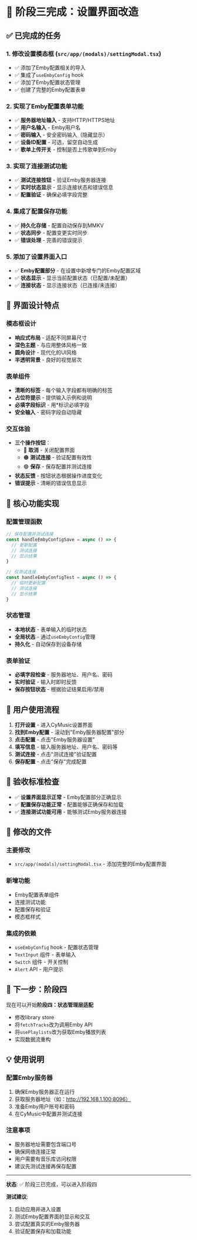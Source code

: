 # 🎉 阶段三完成：设置界面改造

## ✅ 已完成的任务

### 1. 修改设置模态框 (`src/app/(modals)/settingModal.tsx`)
- ✅ 添加了Emby配置相关的导入
- ✅ 集成了`useEmbyConfig` hook
- ✅ 添加了Emby配置状态管理
- ✅ 创建了完整的Emby配置表单

### 2. 实现了Emby配置表单功能
- ✅ **服务器地址输入** - 支持HTTP/HTTPS地址
- ✅ **用户名输入** - Emby用户名
- ✅ **密码输入** - 安全密码输入（隐藏显示）
- ✅ **设备ID配置** - 可选，留空自动生成
- ✅ **歌单上传开关** - 控制是否上传歌单到Emby

### 3. 实现了连接测试功能
- ✅ **测试连接按钮** - 验证Emby服务器连接
- ✅ **实时状态显示** - 显示连接状态和错误信息
- ✅ **配置验证** - 确保必填字段完整

### 4. 集成了配置保存功能
- ✅ **持久化存储** - 配置自动保存到MMKV
- ✅ **状态同步** - 配置变更实时同步
- ✅ **错误处理** - 完善的错误提示

### 5. 添加了设置界面入口
- ✅ **Emby配置部分** - 在设置中新增专门的Emby配置区域
- ✅ **状态显示** - 显示当前配置状态（已配置/未配置）
- ✅ **连接状态** - 显示连接状态（已连接/未连接）

## 🎨 界面设计特点

### 模态框设计
- **响应式布局** - 适配不同屏幕尺寸
- **深色主题** - 与应用整体风格一致
- **圆角设计** - 现代化的UI风格
- **半透明背景** - 良好的视觉层次

### 表单组件
- **清晰的标签** - 每个输入字段都有明确的标签
- **占位符提示** - 提供输入示例和说明
- **必填字段标识** - 用*标识必填字段
- **安全输入** - 密码字段自动隐藏

### 交互体验
- **三个操作按钮**：
  - 🔴 **取消** - 关闭配置界面
  - 🟠 **测试连接** - 验证配置有效性
  - 🟢 **保存** - 保存配置并测试连接
- **状态反馈** - 按钮状态根据操作进度变化
- **错误提示** - 清晰的错误信息显示

## 🔧 核心功能实现

### 配置管理函数
```typescript
// 保存配置并测试连接
const handleEmbyConfigSave = async () => {
  // 更新配置
  // 测试连接
  // 显示结果
}

// 仅测试连接
const handleEmbyConfigTest = async () => {
  // 临时更新配置
  // 测试连接
  // 显示结果
}
```

### 状态管理
- **本地状态** - 表单输入的临时状态
- **全局状态** - 通过`useEmbyConfig`管理
- **持久化** - 自动保存到设备存储

### 表单验证
- **必填字段检查** - 服务器地址、用户名、密码
- **实时验证** - 输入时即时反馈
- **保存按钮状态** - 根据验证结果启用/禁用

## 📱 用户使用流程

1. **打开设置** - 进入CyMusic设置界面
2. **找到Emby配置** - 滚动到"Emby服务器配置"部分
3. **点击配置** - 点击"Emby服务器设置"
4. **填写信息** - 输入服务器地址、用户名、密码等
5. **测试连接** - 点击"测试连接"验证配置
6. **保存配置** - 点击"保存"完成配置

## 🧪 验收标准检查

- ✅ **设置界面显示正常** - Emby配置部分正确显示
- ✅ **配置保存功能正常** - 配置能够正确保存和加载
- ✅ **连接测试功能可用** - 能够测试Emby服务器连接

## 📁 修改的文件

### 主要修改
- `src/app/(modals)/settingModal.tsx` - 添加完整的Emby配置界面

### 新增功能
- Emby配置表单组件
- 连接测试功能
- 配置保存和验证
- 模态框样式

### 集成的依赖
- `useEmbyConfig` hook - 配置状态管理
- `TextInput` 组件 - 表单输入
- `Switch` 组件 - 开关控制
- `Alert` API - 用户提示

## 🚀 下一步：阶段四

现在可以开始**阶段四：状态管理层适配**
- 修改library store
- 将`fetchTracks`改为调用Emby API
- 将`usePlaylists`改为获取Emby播放列表
- 实现数据流重构

## 💡 使用说明

### 配置Emby服务器
1. 确保Emby服务器正在运行
2. 获取服务器地址（如：http://192.168.1.100:8096）
3. 准备Emby用户账号和密码
4. 在CyMusic中配置并测试连接

### 注意事项
- 服务器地址需要包含端口号
- 确保网络连接正常
- 用户需要有音乐库访问权限
- 建议先测试连接再保存配置

---
**状态**: ✅ 阶段三已完成，可以进入阶段四

**测试建议**: 
1. 启动应用并进入设置
2. 测试Emby配置界面的显示和交互
3. 尝试配置真实的Emby服务器
4. 验证配置保存和加载功能
